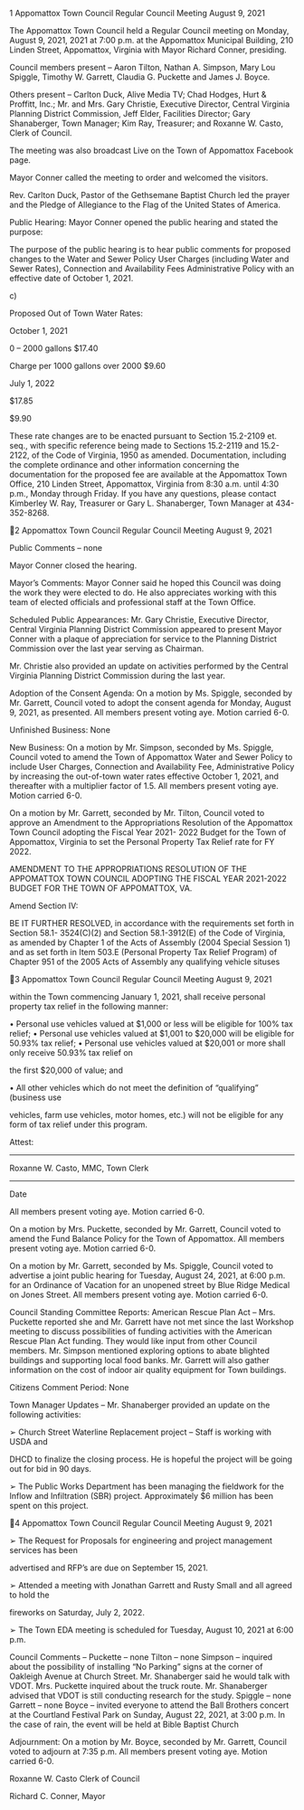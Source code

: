 1  Appomattox Town Council
Regular Council Meeting
August 9, 2021

The Appomattox Town Council held a Regular Council meeting on Monday, August 9, 2021,
2021 at 7:00 p.m. at the Appomattox Municipal Building, 210 Linden Street, Appomattox,
Virginia with Mayor Richard Conner, presiding.

Council members present – Aaron Tilton, Nathan A. Simpson, Mary Lou Spiggle, Timothy W.
Garrett, Claudia G. Puckette and James J. Boyce.

Others present – Carlton Duck, Alive Media TV; Chad Hodges, Hurt & Proffitt, Inc.; Mr. and
Mrs. Gary Christie, Executive Director, Central Virginia Planning District Commission, Jeff
Elder, Facilities Director; Gary Shanaberger, Town Manager; Kim Ray, Treasurer; and Roxanne
W. Casto, Clerk of Council.

The meeting was also broadcast Live on the Town of Appomattox Facebook page.

Mayor Conner called the meeting to order and welcomed the visitors.

Rev. Carlton Duck, Pastor of the Gethsemane Baptist Church led the prayer and the Pledge of
Allegiance to the Flag of the United States of America.

Public Hearing:
Mayor Conner opened the public hearing and stated the purpose:

The purpose of the public hearing is to hear public comments for proposed changes to the Water
and Sewer Policy User Charges (including Water and Sewer Rates), Connection and Availability
Fees Administrative Policy with an effective date of October 1, 2021.

c)

Proposed Out of Town Water Rates:

October 1, 2021

0 – 2000
gallons
$17.40

Charge per 1000
gallons over 2000
$9.60

July 1, 2022

$17.85

$9.90

These rate changes are to be enacted pursuant to Section 15.2-2109 et. seq., with specific
reference being made to Sections 15.2-2119 and 15.2-2122, of the Code of Virginia, 1950 as
amended.  Documentation, including the complete ordinance and other information concerning
the documentation for the proposed fee are available at the Appomattox Town Office, 210
Linden Street, Appomattox, Virginia from 8:30 a.m. until 4:30 p.m., Monday through Friday.  If
you have any questions, please contact Kimberley W. Ray, Treasurer or Gary L. Shanaberger,
Town Manager at 434-352-8268.

2  Appomattox Town Council
Regular Council Meeting
August 9, 2021

Public Comments – none

Mayor Conner closed the hearing.

Mayor’s Comments:
Mayor Conner said he hoped this Council was doing the work they were elected to do.  He also
appreciates working with this team of elected officials and professional staff at the Town Office.

Scheduled Public Appearances:
Mr. Gary Christie, Executive Director, Central Virginia Planning District Commission appeared
to present Mayor Conner with a plaque of appreciation for service to the Planning District
Commission over the last year serving as Chairman.

Mr. Christie also provided an update on activities performed by the Central Virginia Planning
District Commission during the last year.

Adoption of the Consent Agenda:
On a motion by Ms. Spiggle, seconded by Mr. Garrett, Council voted to adopt the consent
agenda for Monday, August 9, 2021, as presented.  All members present voting aye.  Motion
carried 6-0.

Unfinished Business:
None

New Business:
On a motion by Mr. Simpson, seconded by Ms. Spiggle, Council voted to amend the Town of
Appomattox Water and Sewer Policy to include User Charges, Connection and Availability Fee,
Administrative Policy by increasing the out-of-town water rates effective October 1, 2021, and
thereafter with a multiplier factor of 1.5.  All members present voting aye.  Motion carried 6-0.

On a motion by Mr. Garrett, seconded by Mr. Tilton, Council voted to approve an Amendment to
the Appropriations Resolution of the Appomattox Town Council adopting the Fiscal Year 2021-
2022 Budget for the Town of Appomattox, Virginia to set the Personal Property Tax Relief rate
for FY 2022.

AMENDMENT TO THE APPROPRIATIONS RESOLUTION OF THE APPOMATTOX
TOWN COUNCIL ADOPTING THE FISCAL YEAR 2021-2022 BUDGET FOR THE
TOWN OF APPOMATTOX, VA.

Amend Section IV:

BE IT FURTHER RESOLVED, in accordance with the requirements set forth in Section 58.1-
3524(C)(2) and Section 58.1-3912(E) of the Code of Virginia, as amended by Chapter 1 of the
Acts of Assembly (2004 Special Session 1) and as set forth in Item 503.E (Personal Property Tax
Relief Program) of Chapter 951 of the 2005 Acts of Assembly any qualifying vehicle situses

3  Appomattox Town Council
Regular Council Meeting
August 9, 2021

within the Town commencing January 1, 2021, shall receive personal property tax relief in the
following manner:

•  Personal use vehicles valued at $1,000 or less will be eligible for 100% tax relief;
•  Personal use vehicles valued at $1,001 to $20,000 will be eligible for 50.93% tax relief;
•  Personal use vehicles valued at $20,001 or more shall only receive 50.93% tax relief on

the first $20,000 of value; and

•  All other vehicles which do not meet the definition of “qualifying” (business use

vehicles, farm use vehicles, motor homes, etc.) will not be eligible for any form of tax
relief under this program.

Attest:

_______________________________
Roxanne W. Casto, MMC, Town Clerk

_______________
Date

All members present voting aye.  Motion carried 6-0.

On a motion by Mrs. Puckette, seconded by Mr. Garrett, Council voted to amend the Fund
Balance Policy for the Town of Appomattox.  All members present voting aye.  Motion carried
6-0.

On a motion by Mr. Garrett, seconded by Ms. Spiggle, Council voted to advertise a joint public
hearing for Tuesday, August 24, 2021, at 6:00 p.m. for an Ordinance of Vacation for an
unopened street by Blue Ridge Medical on Jones Street.  All members present voting aye.
Motion carried 6-0.

Council Standing Committee Reports:
American Rescue Plan Act – Mrs. Puckette reported she and Mr. Garrett have not met since the
last Workshop meeting to discuss possibilities of funding activities with the American Rescue
Plan Act funding.  They would like input from other Council members.  Mr. Simpson mentioned
exploring options to abate blighted buildings and supporting local food banks.  Mr. Garrett will
also gather information on the cost of indoor air quality equipment for Town buildings.

Citizens Comment Period:
None

Town Manager Updates –
Mr. Shanaberger provided an update on the following activities:

➢  Church Street Waterline Replacement project – Staff is working with USDA and

DHCD to finalize the closing process.  He is hopeful the project will be going out for
bid in 90 days.

➢  The Public Works Department has been managing the fieldwork for the Inflow and
Infiltration (SBR) project.  Approximately $6 million has been spent on this project.

4  Appomattox Town Council
Regular Council Meeting
August 9, 2021

➢  The Request for Proposals for engineering and project management services has been

advertised and RFP’s are due on September 15, 2021.

➢  Attended a meeting with Jonathan Garrett and Rusty Small and all agreed to hold the

fireworks on Saturday, July 2, 2022.

➢  The Town EDA meeting is scheduled for Tuesday, August 10, 2021 at 6:00 p.m.

Council Comments –
Puckette – none
Tilton – none
Simpson – inquired about the possibility of installing “No Parking” signs at the corner of
Oakleigh Avenue at Church Street.  Mr. Shanaberger said he would talk with VDOT.  Mrs.
Puckette inquired about the truck route.  Mr. Shanaberger advised that VDOT is still conducting
research for the study.
Spiggle – none
Garrett – none
Boyce – invited everyone to attend the Ball Brothers concert at the Courtland Festival Park on
Sunday, August 22, 2021, at 3:00 p.m.  In the case of rain, the event will be held at Bible Baptist
Church

Adjournment:
On a motion by Mr. Boyce, seconded by Mr. Garrett, Council voted to adjourn at 7:35 p.m.  All
members present voting aye.  Motion carried 6-0.

Roxanne W. Casto
Clerk of Council

Richard C. Conner, Mayor

